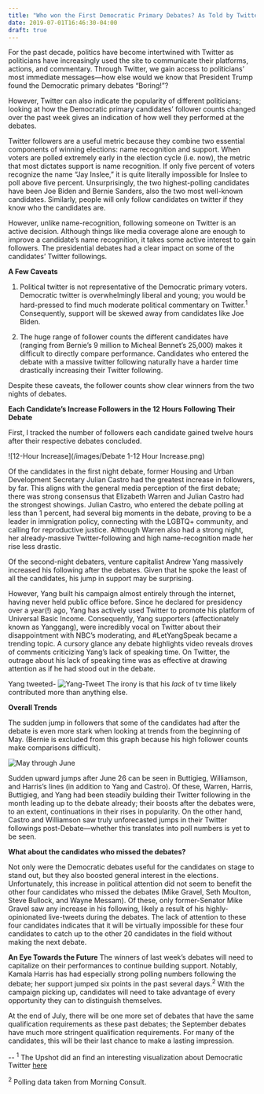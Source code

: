 ```yaml
---
title: "Who won the First Democratic Primary Debates? As Told by Twitter Followers"
date: 2019-07-01T16:46:30-04:00
draft: true
---
```


For the past decade, politics have become intertwined with Twitter as politicians have increasingly used the site to communicate their platforms, actions, and commentary. Through Twitter, we gain access to politicians’ most immediate messages—how else would we know that President Trump found the Democratic primary debates “Boring!”?

However, Twitter can also indicate the popularity of different politicians; looking at how the Democratic primary candidates’ follower counts changed over the past week gives an indication of how well they performed at the debates. 

Twitter followers are a useful metric because they combine two essential components of winning elections: name recognition and support. When voters are polled extremely early in the election cycle (i.e. now), the metric that most dictates support is name recognition. If only five percent of voters recognize the name “Jay Inslee,” it is quite literally impossible for Inslee to poll above five percent. Unsurprisingly, the two highest-polling candidates have been Joe Biden and Bernie Sanders, also the two most well-known candidates. Similarly, people will only follow candidates on twitter if they know who the candidates are.

However, unlike name-recognition, following someone on Twitter is an active decision. Although things like media coverage alone are enough to improve a candidate’s name recognition, it takes some active interest to gain followers. The presidential debates had a clear impact on some of the candidates’ Twitter followings.

**A Few Caveats**

1.	Political twitter is not representative of the Democratic primary voters. Democratic twitter is overwhelmingly liberal and young; you would be hard-pressed to find much moderate political commentary on Twitter.<sup>1</sup> Consequently, support will be skewed away from candidates like Joe Biden. 

2.	The huge range of follower counts the different candidates have (ranging from Bernie’s 9 million to Micheal Bennet’s 25,000) makes it difficult to directly compare performance. Candidates who entered the debate with a massive twitter following naturally have a harder time drastically increasing their Twitter following.

Despite these caveats, the follower counts show clear winners from the two nights of debates.

**Each Candidate’s Increase Followers in the 12 Hours Following Their Debate**

First, I tracked the number of followers each candidate gained twelve hours after their respective debates concluded.

![12-Hour Increase](/images/Debate 1-12 Hour Increase.png)

Of the candidates in the first night debate, former Housing and Urban Development Secretary Julian Castro had the greatest increase in followers, by far. This aligns with the general media perception of the first debate; there was strong consensus that Elizabeth Warren and Julian Castro had the strongest showings. Julian Castro, who entered the debate polling at less than 1 percent, had several big moments in the debate, proving to be a leader in immigration policy, connecting with the LGBTQ+ community, and calling for reproductive justice. Although Warren also had a strong night, her already-massive Twitter-following and high name-recognition made her rise less drastic.

Of the second-night debaters, venture capitalist Andrew Yang massively increased his following after the debates. Given that he spoke the least of all the candidates, his jump in support may be surprising.
 
However, Yang built his campaign almost entirely through the internet, having never held public office before. Since he declared for presidency over a year(!) ago, Yang has actively used Twitter to promote his platform of Universal Basic Income. Consequently, Yang supporters (affectionately known as Yanggang), were incredibly vocal on Twitter about their disappointment with NBC’s moderating, and #LetYangSpeak became a trending topic. A cursory glance any debate highlights video reveals droves of comments criticizing Yang’s lack of speaking time. On Twitter, the outrage about his lack of speaking time was as effective at drawing attention as if he had stood out in the debate.

Yang tweeted-
![Yang-Tweet](/images/YangTweet.png)
The irony is that his *lack* of tv time likely contributed more than anything else.

**Overall Trends**

The sudden jump in followers that some of the candidates had after the debate is even more stark when looking at trends from the beginning of May. (Bernie is excluded from this graph because his high follower counts make comparisons difficult).

![May through June](/images/May-June.png)

Sudden upward jumps after June 26 can be seen in Buttigieg, Williamson, and Harris’s lines (in addition to Yang and Castro). Of these, Warren, Harris, Buttigieg, and Yang had been steadily building their Twitter following in the month leading up to the debate already; their boosts after the debates were, to an extent, continuations in their rises in popularity. On the other hand, Castro and Williamson saw truly unforecasted jumps in their Twitter followings post-Debate—whether this translates into poll numbers is yet to be seen.

**What about the candidates who missed the debates?**

Not only were the Democratic debates useful for the candidates on stage to stand out, but they also boosted general interest in the elections. Unfortunately, this increase in political attention did not seem to benefit the other four candidates who missed the debates (Mike Gravel, Seth Moulton, Steve Bullock, and Wayne Messam). Of these, only former-Senator Mike Gravel saw any increase in his following, likely a result of his highly-opinionated live-tweets during the debates. The lack of attention to these four candidates indicates that it will be virtually impossible for these four candidates to catch up to the other 20 candidates in the field without making the next debate.

**An Eye Towards the Future**
The winners of last week’s debates will need to capitalize on their performances to continue building support. Notably, Kamala Harris has had especially strong polling numbers following the debate; her support jumped six points in the past several days.<sup>2</sup>  With the campaign picking up, candidates will need to take advantage of every opportunity they can to distinguish themselves.

At the end of July, there will be one more set of debates that have the same qualification requirements as these past debates; the September debates have much more stringent qualification requirements. For many of the candidates, this will be their last chance to make a lasting impression.

 
 --
<sup>1</sup> The Upshot did an find an interesting visualization about Democratic Twitter [here](https://www.nytimes.com/interactive/2019/04/08/upshot/democratic-electorate-twitter-real-life.html)

<sup>2</sup> Polling data taken from Morning Consult.


